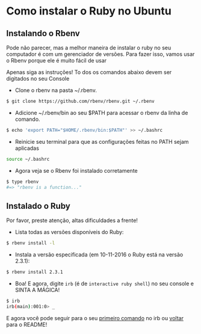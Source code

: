 # Como instalar o Ruby no Ubuntu

## Instalando o Rbenv

Pode não parecer, mas a melhor maneira de instalar o ruby no seu computador é com um gerenciador de versões. Para fazer isso, vamos usar o Rbenv porque ele é muito fácil de usar

Apenas siga as instruções! To dos os comandos abaixo devem ser digitados no seu Console

- Clone o rbenv na pasta ~/.rbenv.
```bash
$ git clone https://github.com/rbenv/rbenv.git ~/.rbenv
```

- Adicione ~/.rbenv/bin ao seu $PATH para acessar o rbenv da linha de comando.
```bash
$ echo 'export PATH="$HOME/.rbenv/bin:$PATH"' >> ~/.bashrc
```
- Reinicie seu terminal para que as configurações feitas no PATH sejam aplicadas
```bash
source ~/.bashrc
```
- Agora veja se o Rbenv foi instalado corretamente
```bash
$ type rbenv
#=> "rbenv is a function..."
```

## Instalado o Ruby

Por favor, preste atenção, altas dificuldades a frente!

- Lista todas as versões disponíveis do Ruby:
```bash
$ rbenv install -l
```

- Instala a versão especificada (em 10-11-2016 o Ruby está na versão 2.3.1):
```bash
$ rbenv install 2.3.1
```

- Boa! E agora, digite `irb` (é de `interactive ruby shell`) no seu console e SINTA A MÁGICA!
```bash
$ irb
irb(main):001:0> _
```

E agora você pode seguir para o seu [primeiro comando](404_pt-br.md) no irb ou [voltar](../../README_pt-br.md) para o README!
